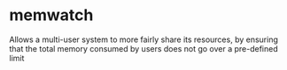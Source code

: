 # memwatch
Allows a multi-user system to more fairly share its resources, by ensuring that the total memory consumed by users does not go over a pre-defined limit
